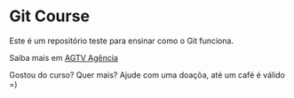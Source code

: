 # Git Course

Este é um repositório teste para ensinar como o Git funciona.

Saiba mais em [AGTV Agência](https://agtv.com.br/web)

Gostou do curso? Quer mais? Ajude com uma doaçõa, até um café é válido =)
